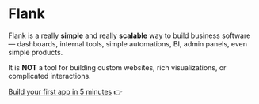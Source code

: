 # Flank

Flank is a really **simple** and really **scalable** way to build business software — dashboards, internal tools, simple automations, BI, admin panels, even simple products. 

It is **NOT** a tool for building custom websites, rich visualizations, or complicated interactions.

[Build your first app in 5 minutes](quickstarts/jupyter-fastapi.md) 👉

